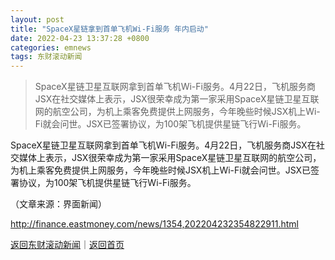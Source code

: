 ```yaml
---
layout: post
title: "SpaceX星链拿到首单飞机Wi-Fi服务 年内启动"
date: 2022-04-23 13:37:28 +0800
categories: emnews
tags: 东财滚动新闻
---
```

> SpaceX星链卫星互联网拿到首单飞机Wi-Fi服务。4月22日，飞机服务商JSX在社交媒体上表示，JSX很荣幸成为第一家采用SpaceX星链卫星互联网的航空公司，为机上乘客免费提供上网服务，今年晚些时候JSX机上Wi-Fi就会问世。JSX已签署协议，为100架飞机提供星链飞行Wi-Fi服务。

<p>SpaceX星链卫星互联网拿到首单飞机Wi-Fi服务。4月22日，飞机服务商JSX在社交媒体上表示，JSX很荣幸成为第一家采用SpaceX星链卫星互联网的航空公司，为机上乘客免费提供上网服务，今年晚些时候JSX机上Wi-Fi就会问世。JSX已签署协议，为100架飞机提供星链飞行Wi-Fi服务。</p><p></p><p class="em_media">（文章来源：界面新闻）</p>

<http://finance.eastmoney.com/news/1354,202204232354822911.html>

[返回东财滚动新闻](//finews.withounder.com/emnews/)｜[返回首页](//finews.withounder.com/)